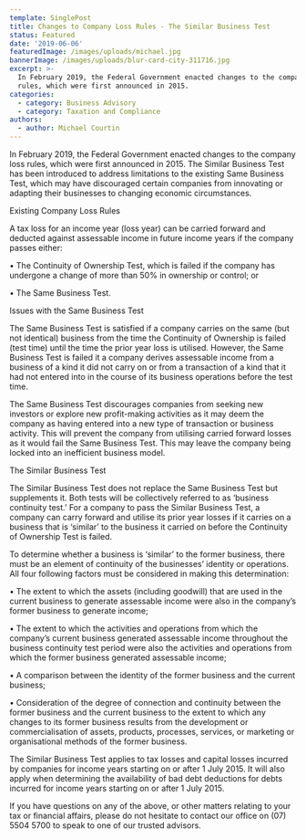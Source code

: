 ```yaml
---
template: SinglePost
title: Changes to Company Loss Rules - The Similar Business Test
status: Featured
date: '2019-06-06'
featuredImage: /images/uploads/michael.jpg
bannerImage: /images/uploads/blur-card-city-311716.jpg
excerpt: >-
  In February 2019, the Federal Government enacted changes to the company loss
  rules, which were first announced in 2015.
categories:
  - category: Business Advisory
  - category: Taxation and Compliance
authors:
  - author: Michael Courtin
---
```

In February 2019, the Federal Government enacted changes to the company loss rules, which were first announced in 2015. The Similar Business Test has been introduced to address limitations to the existing Same Business Test, which may have discouraged certain companies from innovating or adapting their businesses to changing economic circumstances.

Existing Company Loss Rules

A tax loss for an income year (loss year) can be carried forward and deducted against assessable income in future income years if the company passes either:

•	The Continuity of Ownership Test, which is failed if the company has undergone a change of more than 50% in ownership or control; or

•	The Same Business Test.

Issues with the Same Business Test

The Same Business Test is satisfied if a company carries on the same (but not identical) business from the time the Continuity of Ownership is failed (test time) until the time the prior year loss is utilised. However, the Same Business Test is failed it a company derives assessable income from a business of a kind it did not carry on or from a transaction of a kind that it had not entered into in the course of its business operations before the test time.

The Same Business Test discourages companies from seeking new investors or explore new profit-making activities as it may deem the company as having entered into a new type of transaction or business activity. This will prevent the company from utilising carried forward losses as it would fail the Same Business Test. This may leave the company being locked into an inefficient business model.

The Similar Business Test

The Similar Business Test does not replace the Same Business Test but supplements it. Both tests will be collectively referred to as ‘business continuity test.’ For a company to pass the Similar Business Test, a company can carry forward and utilise its prior year losses if it carries on a business that is ‘similar’ to the business it carried on before the Continuity of Ownership Test is failed.

To determine whether a business is ‘similar’ to the former business, there must be an element of continuity of the businesses’ identity or operations. All four following factors must be considered in making this determination:

•	The extent to which the assets (including goodwill) that are used in the current business to generate assessable income were also in the company’s former business to generate income;

•	The extent to which the activities and operations from which the company’s current business generated assessable income throughout the business continuity test period were also the activities and operations from which the former business generated assessable income;

•	A comparison between the identity of the former business and the current business;

•	Consideration of the degree of connection and continuity between the former business and the current business to the extent to which any changes to its former business results from the development or commercialisation of assets, products, processes, services, or marketing or organisational methods of the former business.

The Similar Business Test applies to tax losses and capital losses incurred by companies for income years starting on or after 1 July 2015. It will also apply when determining the availability of bad debt deductions for debts incurred for income years starting on or after 1 July 2015.

If you have questions on any of the above, or other matters relating to your tax or financial affairs, please do not hesitate to contact our office on (07) 5504 5700 to speak to one of our trusted advisors.
